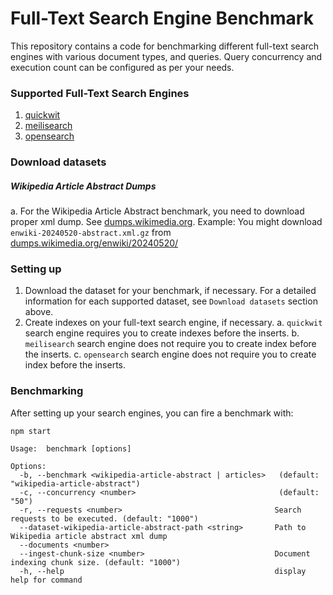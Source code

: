 # Full-Text Search Engine Benchmark

This repository contains a code for benchmarking different full-text search engines with various document types, and queries. Query concurrency and execution count can be configured as per your needs.

### Supported Full-Text Search Engines

1. [quickwit](https://github.com/quickwit-oss/quickwit)
2. [meilisearch](https://www.meilisearch.com/)
3. [opensearch](https://opensearch.org)

### Download datasets

##### Wikipedia Article Abstract Dumps

a. For the Wikipedia Article Abstract benchmark, you need to download proper xml dump. See [dumps.wikimedia.org](https://dumps.wikimedia.org/).
Example: You might download `enwiki-20240520-abstract.xml.gz` from [dumps.wikimedia.org/enwiki/20240520/](https://dumps.wikimedia.org/enwiki/20240520/)

### Setting up

1. Download the dataset for your benchmark, if necessary.
   For a detailed information for each supported dataset, see `Download datasets` section above.
2. Create indexes on your full-text search engine, if necessary.
   a. `quickwit` search engine requires you to create indexes before the inserts.
   b. `meilisearch` search engine does not require you to create index before the inserts.
   c. `opensearch` search engine does not require you to create index before the inserts.

### Benchmarking

After setting up your search engines, you can fire a benchmark with:

```shell
npm start
```

```
Usage:  benchmark [options]

Options:
  -b, --benchmark <wikipedia-article-abstract | articles>   (default: "wikipedia-article-abstract")
  -c, --concurrency <number>                                (default: "50")
  -r, --requests <number>                                  Search requests to be executed. (default: "1000")
  --dataset-wikipedia-article-abstract-path <string>       Path to Wikipedia article abstract xml dump
  --documents <number>
  --ingest-chunk-size <number>                             Document indexing chunk size. (default: "1000")
  -h, --help                                               display help for command
```
